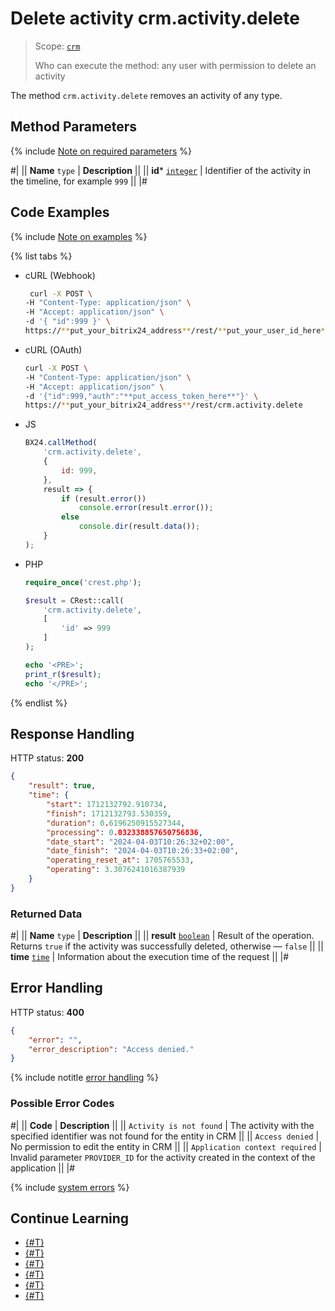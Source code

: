 # Delete activity crm.activity.delete

> Scope: [`crm`](../../../../scopes/permissions.md)
>
> Who can execute the method: any user with permission to delete an activity

The method `crm.activity.delete` removes an activity of any type.

## Method Parameters

{% include [Note on required parameters](../../../../../_includes/required.md) %}

#|
|| **Name**
`type` | **Description** ||
|| **id***
[`integer`](../../../../data-types.md) | Identifier of the activity in the timeline, for example `999` ||
|#

## Code Examples

{% include [Note on examples](../../../../../_includes/examples.md) %}

{% list tabs %}

- cURL (Webhook)

    ```bash
     curl -X POST \
    -H "Content-Type: application/json" \
    -H "Accept: application/json" \
    -d '{ "id":999 }' \
    https://**put_your_bitrix24_address**/rest/**put_your_user_id_here**/**put_your_webhook_here**/crm.activity.delete
    ```

- cURL (OAuth)

    ```bash
    curl -X POST \
    -H "Content-Type: application/json" \
    -H "Accept: application/json" \
    -d '{"id":999,"auth":"**put_access_token_here**"}' \
    https://**put_your_bitrix24_address**/rest/crm.activity.delete
    ```

- JS
    
    ```javascript
    BX24.callMethod(
        'crm.activity.delete',
        {
            id: 999,
        },
        result => {
            if (result.error())
                console.error(result.error());
            else
                console.dir(result.data());
        }
    );
    ```

- PHP

    ```php
    require_once('crest.php');

    $result = CRest::call(
        'crm.activity.delete',
        [
            'id' => 999
        ]
    );

    echo '<PRE>';
    print_r($result);
    echo '</PRE>';
    ```

{% endlist %}

## Response Handling

HTTP status: **200**

```json
{
    "result": true,
    "time": {
        "start": 1712132792.910734,
        "finish": 1712132793.530359,
        "duration": 0.6196250915527344,
        "processing": 0.032338857650756836,
        "date_start": "2024-04-03T10:26:32+02:00",
        "date_finish": "2024-04-03T10:26:33+02:00",
        "operating_reset_at": 1705765533,
        "operating": 3.3076241016387939
    }
}
```

### Returned Data

#|
|| **Name**
`type` | **Description** ||
|| **result**
[`boolean`](../../../../data-types.md) | Result of the operation. Returns `true` if the activity was successfully deleted, otherwise — `false` ||
|| **time**
[`time`](../../../../data-types.md#time) | Information about the execution time of the request ||
|#

## Error Handling

HTTP status: **400**

```json
{
    "error": "",
    "error_description": "Access denied."
}
```

{% include notitle [error handling](../../../../../_includes/error-info.md) %}

### Possible Error Codes

#|
|| **Code** | **Description** ||
|| `Activity is not found` | The activity with the specified identifier was not found for the entity in CRM ||
|| `Access denied` | No permission to edit the entity in CRM ||
|| `Application context required` | Invalid parameter `PROVIDER_ID` for the activity created in the context of the application ||
|#

{% include [system errors](../../../../../_includes/system-errors.md) %}

## Continue Learning 

- [{#T}](./crm-activity-add.md)
- [{#T}](./crm-activity-update.md)
- [{#T}](./crm-activity-get.md)
- [{#T}](./crm-activity-list.md)
- [{#T}](./crm-activity-communication-fields.md)
- [{#T}](./crm-activity-fields.md)